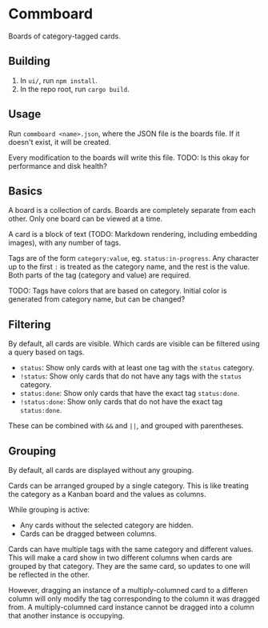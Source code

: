 # Commboard
Boards of category-tagged cards.


## Building
1. In `ui/`, run `npm install`.
2. In the repo root, run `cargo build`.


## Usage
Run `commboard <name>.json`, where the JSON file is the boards file. If it doesn't exist, it will be created.

Every modification to the boards will write this file. TODO: Is this okay for performance and disk health?


## Basics
A board is a collection of cards. Boards are completely separate from each other. Only one board can be viewed at a time.

A card is a block of text (TODO: Markdown rendering, including embedding images), with any number of tags.

Tags are of the form `category:value`, eg. `status:in-progress`. Any character up to the first `:` is treated as the category name, and the rest is the value. Both parts of the tag (category and value) are required.

TODO: Tags have colors that are based on category. Initial color is generated from category name, but can be changed?


## Filtering
By default, all cards are visible. Which cards are visible can be filtered using a query based on tags.

- `status`: Show only cards with at least one tag with the `status` category.
- `!status`: Show only cards that do not have any tags with the `status` category.
- `status:done`: Show only cards that have the exact tag `status:done`.
- `!status:done`: Show only cards that do not have the exact tag `status:done`.

These can be combined with `&&` and `||`, and grouped with parentheses.


## Grouping
By default, all cards are displayed without any grouping.

Cards can be arranged grouped by a single category. This is like treating the category as a Kanban board and the values as columns.

While grouping is active:
- Any cards without the selected category are hidden.
- Cards can be dragged between columns.

Cards can have multiple tags with the same category and different values. This will make a card show in two different columns when cards are grouped by that category. They are the same card, so updates to one will be reflected in the other.

However, dragging an instance of a multiply-columned card to a differen column will only modify the tag corresponding to the column it was dragged from. A multiply-columned card instance cannot be dragged into a column that another instance is occupying.
